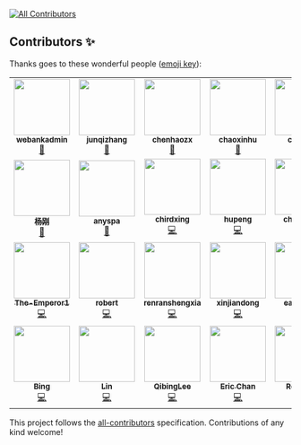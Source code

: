 <!-- ALL-CONTRIBUTORS-BADGE:START - Do not remove or modify this section -->
[![All Contributors](https://img.shields.io/badge/all_contributors-23-orange.svg?style=flat-square)](#contributors-)
<!-- ALL-CONTRIBUTORS-BADGE:END -->

## Contributors ✨

Thanks goes to these wonderful people ([emoji key](https://allcontributors.org/docs/en/emoji-key)):

<!-- ALL-CONTRIBUTORS-LIST:START - Do not remove or modify this section -->
<!-- prettier-ignore-start -->
<!-- markdownlint-disable -->
<table>
  <tr>
    <td align="center"><a href="https://github.com/webankadmin"><img src="https://avatars2.githubusercontent.com/u/43233241?v=4" width="100px;" alt=""/><br /><sub><b>webankadmin</b></sub></a><br /><a href="#business-webankadmin" title="Business development">💼</a></td>
    <td align="center"><a href="https://github.com/aleexzhang"><img src="https://avatars1.githubusercontent.com/u/3457149?v=4" width="100px;" alt=""/><br /><sub><b>junqizhang</b></sub></a><br /><a href="#maintenance-aleexzhang" title="Maintenance">🚧</a></td>
    <td align="center"><a href="https://github.com/chenhaozx"><img src="https://avatars3.githubusercontent.com/u/34266296?v=4" width="100px;" alt=""/><br /><sub><b>chenhaozx</b></sub></a><br /><a href="#maintenance-chenhaozx" title="Maintenance">🚧</a></td>
    <td align="center"><a href="https://github.com/chaoxinhu"><img src="https://avatars2.githubusercontent.com/u/44358688?v=4" width="100px;" alt=""/><br /><sub><b>chaoxinhu</b></sub></a><br /><a href="#maintenance-chaoxinhu" title="Maintenance">🚧</a></td>
    <td align="center"><a href="https://github.com/chent57"><img src="https://avatars2.githubusercontent.com/u/53847508?v=4" width="100px;" alt=""/><br /><sub><b>chent57</b></sub></a><br /><a href="#maintenance-chent57" title="Maintenance">🚧</a></td>
    <td align="center"><a href="https://github.com/darwindu"><img src="https://avatars0.githubusercontent.com/u/30070842?v=4" width="100px;" alt=""/><br /><sub><b>darwindu</b></sub></a><br /><a href="#maintenance-darwindu" title="Maintenance">🚧</a></td>
  </tr>
  <tr>
    <td align="center"><a href="https://github.com/yg3630536"><img src="https://avatars2.githubusercontent.com/u/39685280?v=4" width="100px;" alt=""/><br /><sub><b>杨刚</b></sub></a><br /><a href="#maintenance-yg3630536" title="Maintenance">🚧</a></td>
    <td align="center"><a href="https://github.com/anyspa"><img src="https://avatars1.githubusercontent.com/u/35908094?v=4" width="100px;" alt=""/><br /><sub><b>anyspa</b></sub></a><br /><a href="#maintenance-anyspa" title="Maintenance">🚧</a></td>
    <td align="center"><a href="https://github.com/chirdxing"><img src="https://avatars1.githubusercontent.com/u/26427952?v=4" width="100px;" alt=""/><br /><sub><b>chirdxing</b></sub></a><br /><a href="https://github.com/chaoxinhu/WeIdentity/commits?author=chirdxing" title="Code">💻</a></td>
    <td align="center"><a href="https://github.com/hupeng199"><img src="https://avatars2.githubusercontent.com/u/44767623?v=4" width="100px;" alt=""/><br /><sub><b>hupeng</b></sub></a><br /><a href="https://github.com/chaoxinhu/WeIdentity/commits?author=hupeng199" title="Code">💻</a></td>
    <td align="center"><a href="http://weibo.com/u/2633029191/home?wvr=5&lf=reg#!/u/2633029191/home?leftnav=1&wvr=5"><img src="https://avatars1.githubusercontent.com/u/5651810?v=4" width="100px;" alt=""/><br /><sub><b>chenqping</b></sub></a><br /><a href="https://github.com/chaoxinhu/WeIdentity/commits?author=chenqping" title="Code">💻</a></td>
    <td align="center"><a href="https://github.com/chengzi8705"><img src="https://avatars0.githubusercontent.com/u/12156175?v=4" width="100px;" alt=""/><br /><sub><b>chengzi8705</b></sub></a><br /><a href="https://github.com/chaoxinhu/WeIdentity/commits?author=chengzi8705" title="Code">💻</a></td>
  </tr>
  <tr>
    <td align="center"><a href="https://github.com/The-Emperor1"><img src="https://avatars0.githubusercontent.com/u/23447833?v=4" width="100px;" alt=""/><br /><sub><b>The-Emperor1</b></sub></a><br /><a href="https://github.com/chaoxinhu/WeIdentity/commits?author=The-Emperor1" title="Code">💻</a></td>
    <td align="center"><a href="https://github.com/IdioticMadman"><img src="https://avatars2.githubusercontent.com/u/16788980?v=4" width="100px;" alt=""/><br /><sub><b>robert</b></sub></a><br /><a href="https://github.com/chaoxinhu/WeIdentity/commits?author=IdioticMadman" title="Code">💻</a></td>
    <td align="center"><a href="https://github.com/renranshengxia"><img src="https://avatars3.githubusercontent.com/u/6888882?v=4" width="100px;" alt=""/><br /><sub><b>renranshengxia</b></sub></a><br /><a href="https://github.com/chaoxinhu/WeIdentity/commits?author=renranshengxia" title="Code">💻</a></td>
    <td align="center"><a href="https://github.com/xinjiandong"><img src="https://avatars2.githubusercontent.com/u/47093465?v=4" width="100px;" alt=""/><br /><sub><b>xinjiandong</b></sub></a><br /><a href="https://github.com/chaoxinhu/WeIdentity/commits?author=xinjiandong" title="Code">💻</a></td>
    <td align="center"><a href="https://github.com/EasonRyu"><img src="https://avatars2.githubusercontent.com/u/15207576?v=4" width="100px;" alt=""/><br /><sub><b>eason_ryu</b></sub></a><br /><a href="https://github.com/chaoxinhu/WeIdentity/commits?author=EasonRyu" title="Code">💻</a></td>
    <td align="center"><a href="https://github.com/tyGavinZJU"><img src="https://avatars3.githubusercontent.com/u/37820916?v=4" width="100px;" alt=""/><br /><sub><b>tyGavinZJU</b></sub></a><br /><a href="https://github.com/chaoxinhu/WeIdentity/commits?author=tyGavinZJU" title="Code">💻</a></td>
  </tr>
  <tr>
    <td align="center"><a href="https://bingw.blog.csdn.net/"><img src="https://avatars3.githubusercontent.com/u/7068217?v=4" width="100px;" alt=""/><br /><sub><b>Bing</b></sub></a><br /><a href="https://github.com/chaoxinhu/WeIdentity/commits?author=Bingyy" title="Code">💻</a></td>
    <td align="center"><a href="https://sher.vip"><img src="https://avatars0.githubusercontent.com/u/17902244?v=4" width="100px;" alt=""/><br /><sub><b>Lin</b></sub></a><br /><a href="https://github.com/chaoxinhu/WeIdentity/commits?author=SherLzp" title="Code">💻</a></td>
    <td align="center"><a href="https://github.com/QibingLee"><img src="https://avatars2.githubusercontent.com/u/45893591?v=4" width="100px;" alt=""/><br /><sub><b>QibingLee</b></sub></a><br /><a href="https://github.com/chaoxinhu/WeIdentity/commits?author=QibingLee" title="Code">💻</a></td>
    <td align="center"><a href="https://github.com/lecire"><img src="https://avatars2.githubusercontent.com/u/971641?v=4" width="100px;" alt=""/><br /><sub><b>Eric Chan</b></sub></a><br /><a href="https://github.com/chaoxinhu/WeIdentity/commits?author=lecire" title="Code">💻</a></td>
    <td align="center"><a href="http://roliu.work"><img src="https://avatars0.githubusercontent.com/u/41276823?v=4" width="100px;" alt=""/><br /><sub><b>Robin Liu</b></sub></a><br /><a href="https://github.com/chaoxinhu/WeIdentity/commits?author=RobinLG" title="Code">💻</a></td>
  </tr>
</table>

<!-- markdownlint-enable -->
<!-- prettier-ignore-end -->
<!-- ALL-CONTRIBUTORS-LIST:END -->

This project follows the [all-contributors](https://github.com/all-contributors/all-contributors) specification. Contributions of any kind welcome!